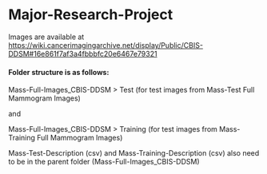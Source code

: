 # Major-Research-Project

Images are available at https://wiki.cancerimagingarchive.net/display/Public/CBIS-DDSM#16e861f7af3a4fbbbfc20e6467e79321

#### Folder structure is as follows:

Mass-Full-Images_CBIS-DDSM > Test (for test images from Mass-Test Full Mammogram Images) 

and 

Mass-Full-Images_CBIS-DDSM > Training (for test images from Mass-Training Full Mammogram Images)

Mass-Test-Description (csv) and Mass-Training-Description (csv) also need to be in the parent folder (Mass-Full-Images_CBIS-DDSM)
